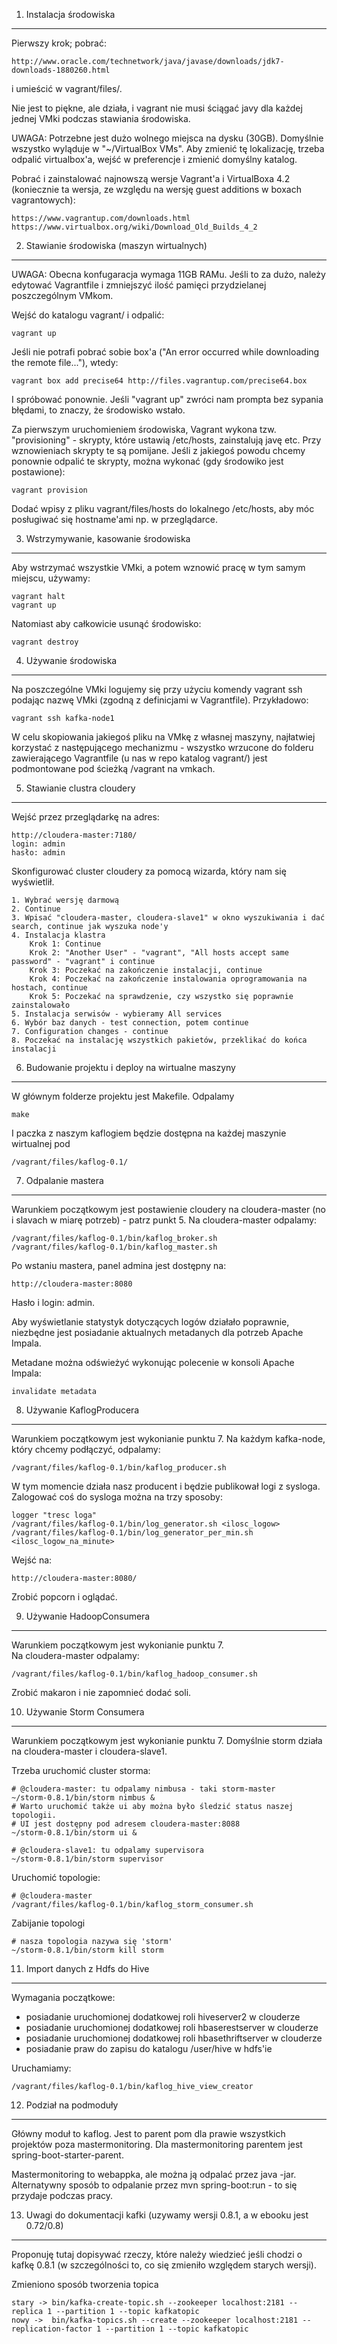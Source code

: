 1. Instalacja środowiska
------------------------
Pierwszy krok; pobrać:

    http://www.oracle.com/technetwork/java/javase/downloads/jdk7-downloads-1880260.html

i umieścić w vagrant/files/.

Nie jest to piękne, ale działa, i vagrant nie musi ściągać javy dla każdej jednej VMki podczas stawiania środowiska.

UWAGA: Potrzebne jest dużo wolnego miejsca na dysku (30GB). Domyślnie wszystko wyląduje w "~/VirtualBox VMs". Aby zmienić tę lokalizację, trzeba odpalić virtualbox'a, wejść w preferencje i zmienić domyślny katalog.

Pobrać i zainstalować najnowszą wersje Vagrant'a i VirtualBoxa 4.2 (koniecznie ta wersja, ze względu na wersję guest additions w boxach vagrantowych):
    
    https://www.vagrantup.com/downloads.html
    https://www.virtualbox.org/wiki/Download_Old_Builds_4_2


2. Stawianie środowiska (maszyn wirtualnych)
--------------------------------------------
UWAGA: Obecna konfugaracja wymaga 11GB RAMu. Jeśli to za dużo, należy edytować Vagrantfile i zmniejszyć ilość pamięci przydzielanej poszczególnym VMkom.

Wejść do katalogu vagrant/ i odpalić:

    vagrant up

Jeśli nie potrafi pobrać sobie box'a ("An error occurred while downloading the remote file..."), wtedy:

    vagrant box add precise64 http://files.vagrantup.com/precise64.box

I spróbować ponownie. Jeśli "vagrant up" zwróci nam prompta bez sypania błędami, to znaczy, że środowisko wstało.

Za pierwszym uruchomieniem środowiska, Vagrant wykona tzw. "provisioning" - skrypty, które ustawią /etc/hosts, zainstalują javę etc. Przy wznowieniach skrypty te są pomijane. Jeśli z jakiegoś powodu chcemy ponownie odpalić te skrypty, można wykonać (gdy środowiko jest postawione):

    vagrant provision

Dodać wpisy z pliku vagrant/files/hosts do lokalnego /etc/hosts, aby móc posługiwać się hostname'ami np. w przeglądarce.


3. Wstrzymywanie, kasowanie środowiska
--------------------------------------
Aby wstrzymać wszystkie VMki, a potem wznowić pracę w tym samym miejscu, używamy:

    vagrant halt
    vagrant up

Natomiast aby całkowicie usunąć środowisko:

    vagrant destroy


4. Używanie środowiska
----------------------
Na poszczególne VMki logujemy się przy użyciu komendy vagrant ssh podając nazwę VMki (zgodną z definicjami w Vagrantfile). Przykładowo:

    vagrant ssh kafka-node1

W celu skopiowania jakiegoś pliku na VMkę z własnej maszyny, najłatwiej korzystać z następującego mechanizmu - wszystko wrzucone do folderu zawierającego Vagrantfile (u nas w repo katalog vagrant/) jest podmontowane pod ścieżką /vagrant na vmkach.


5. Stawianie clustra cloudery
------------------------------------------

Wejść przez przeglądarkę na adres:
    
    http://cloudera-master:7180/
    login: admin
    hasło: admin

Skonfigurować cluster cloudery za pomocą wizarda, który nam się wyświetlił.

    1. Wybrać wersję darmową
    2. Continue
    3. Wpisać "cloudera-master, cloudera-slave1" w okno wyszukiwania i dać search, continue jak wyszuka node'y
    4. Instalacja klastra
        Krok 1: Continue
        Krok 2: "Another User" - "vagrant", "All hosts accept same password" - "vagrant" i continue
        Krok 3: Poczekać na zakończenie instalacji, continue
        Krok 4: Poczekać na zakończenie instalowania oprogramowania na hostach, continue
        Krok 5: Poczekać na sprawdzenie, czy wszystko się poprawnie zainstalowało
    5. Instalacja serwisów - wybieramy All services
    6. Wybór baz danych - test connection, potem continue
    7. Configuration changes - continue
    8. Poczekać na instalację wszystkich pakietów, przeklikać do końca instalacji


6. Budowanie projektu i deploy na wirtualne maszyny
---------------------------------------------------
W głównym folderze projektu jest Makefile. Odpalamy

    make

I paczka z naszym kaflogiem będzie dostępna na każdej maszynie wirtualnej pod 

    /vagrant/files/kaflog-0.1/


7. Odpalanie mastera
--------------------
Warunkiem początkowym jest postawienie cloudery na cloudera-master (no i slavach w miarę potrzeb) - patrz punkt 5.
Na cloudera-master odpalamy:

    /vagrant/files/kaflog-0.1/bin/kaflog_broker.sh 
    /vagrant/files/kaflog-0.1/bin/kaflog_master.sh 

Po wstaniu mastera, panel admina jest dostępny na:

    http://cloudera-master:8080

Hasło i login: admin.

Aby wyświetlanie statystyk dotyczących logów działało poprawnie, niezbędne jest posiadanie aktualnych metadanych dla potrzeb Apache Impala.

Metadane można odświeżyć wykonując polecenie w konsoli Apache Impala:

    invalidate metadata
    


8. Używanie KaflogProducera
---------------------------
Warunkiem początkowym jest wykonianie punktu 7. 
Na każdym kafka-node, który chcemy podłączyć, odpalamy:

    /vagrant/files/kaflog-0.1/bin/kaflog_producer.sh 

W tym momencie działa nasz producent i będzie publikował logi z sysloga. Zalogować coś do sysloga można na trzy sposoby:

    logger "tresc loga"
    /vagrant/files/kaflog-0.1/bin/log_generator.sh <ilosc_logow>
    /vagrant/files/kaflog-0.1/bin/log_generator_per_min.sh <ilosc_logow_na_minute>

Wejść na:

    http://cloudera-master:8080/

Zrobić popcorn i oglądać.


9. Używanie HadoopConsumera
---------------------------
Warunkiem początkowym jest wykonianie punktu 7.  
Na cloudera-master odpalamy:

    /vagrant/files/kaflog-0.1/bin/kaflog_hadoop_consumer.sh

Zrobić makaron i nie zapomnieć dodać soli.


10. Używanie Storm Consumera
---------------------------
Warunkiem początkowym jest wykonianie punktu 7. 
Domyślnie storm działa na cloudera-master i cloudera-slave1.

Trzeba uruchomić cluster storma:

    # @cloudera-master: tu odpalamy nimbusa - taki storm-master
    ~/storm-0.8.1/bin/storm nimbus &
    # Warto uruchomić także ui aby można było śledzić status naszej topologii.
    # UI jest dostępny pod adresem cloudera-master:8088
    ~/storm-0.8.1/bin/storm ui &

    # @cloudera-slave1: tu odpalamy supervisora
    ~/storm-0.8.1/bin/storm supervisor    
 

Uruchomić topologie:

    # @cloudera-master
    /vagrant/files/kaflog-0.1/bin/kaflog_storm_consumer.sh

Zabijanie topologi

    # nasza topologia nazywa się 'storm'
    ~/storm-0.8.1/bin/storm kill storm


11. Import danych z Hdfs do Hive
--------------------------------

Wymagania początkowe:
* posiadanie uruchomionej dodatkowej roli hiveserver2 w clouderze
* posiadanie uruchomionej dodatkowej roli hbaserestserver w clouderze
* posiadanie uruchomionej dodatkowej roli hbasethriftserver w clouderze
* posiadanie praw do zapisu do katalogu /user/hive w hdfs'ie

Uruchamiamy:

    /vagrant/files/kaflog-0.1/bin/kaflog_hive_view_creator
    


12. Podział na podmoduły
--------------------------------
Główny moduł to kaflog. Jest to parent pom dla prawie wszystkich projektów poza mastermonitoring. Dla mastermonitoring parentem jest spring-boot-starter-parent.

Mastermonitoring to webappka, ale można ją odpalać przez java -jar.
Alternatywny sposób to odpalanie przez mvn spring-boot:run - to się przydaje podczas pracy.


13. Uwagi do dokumentacji kafki (uzywamy wersji 0.8.1, a w ebooku jest 0.72/0.8)
-------------------------------------------------------------------------------
Proponuję tutaj dopisywać rzeczy, które należy wiedzieć jeśli chodzi o kafkę 0.8.1 (w szczególności to, co się zmieniło względem starych wersji).

Zmieniono sposób tworzenia topica

    stary -> bin/kafka-create-topic.sh --zookeeper localhost:2181 --replica 1 --partition 1 --topic kafkatopic
    nowy ->  bin/kafka-topics.sh --create --zookeeper localhost:2181 --replication-factor 1 --partition 1 --topic kafkatopic
